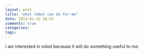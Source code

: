 ```yaml
---
layout: post
title: "what robot can do for me"
date: 2013-01-22 18:53
comments: true
categories: 
tags: 
---
```

I am interested in robot because it will do something useful to me. 